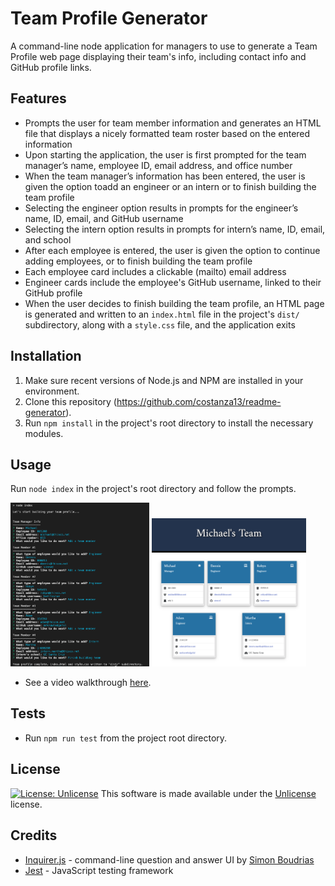 # Team Profile Generator

A command-line node application for managers to use to generate a Team Profile web page displaying their team's info, including contact info and GitHub profile links.

## Features


* Prompts the user for team member information and generates an HTML file that displays a nicely formatted team roster based on the entered information
* Upon starting the application, the user is first prompted for the team manager’s name, employee ID, email address, and office number
* When the team manager’s information has been entered, the user is given the option toadd an engineer or an intern or to finish building the team profile
* Selecting the engineer option results in prompts for the engineer’s name, ID, email, and GitHub username
* Selecting the intern option results in prompts for intern’s name, ID, email, and school
* After each employee is entered, the user is given the option to continue adding employees, or to finish building the team profile
* Each employee card includes a clickable (mailto) email address
* Engineer cards include the employee's GitHub username, linked to their GitHub profile
* When the user decides to finish building the team profile, an HTML page is generated and written to an `index.html` file in the project's `dist/` subdirectory, along with a `style.css` file, and the application exits


## Installation

1. Make sure recent versions of Node.js and NPM are installed in your environment.
2. Clone this repository (https://github.com/costanza13/readme-generator).
3. Run `npm install` in the project's root directory to install the necessary modules.


## Usage

Run `node index` in the project's root directory and follow the prompts.

<img src="./assets/media/team-profile-generator-ui.png" width="44%" />
<img src="./assets/media/team-profile-generator-out.png" width="49%" />

* See a video walkthrough [here](https://drive.google.com/file/d/1v3e_llraujVjnhDu8O3VglKmtuk1P73u/view?usp=sharing).


## Tests

* Run `npm run test` from the project root directory.

## License

[![License: Unlicense](https://img.shields.io/badge/license-Unlicense-blue.svg)](http://unlicense.org/) This software is made available under the [Unlicense](http://unlicense.org/) license.

## Credits

* [Inquirer.js](https://github.com/SBoudrias/Inquirer.js) - command-line question and answer UI by [Simon Boudrias](https://github.com/SBoudrias)
* [Jest](https://github.com/facebook/jest) - JavaScript testing framework
